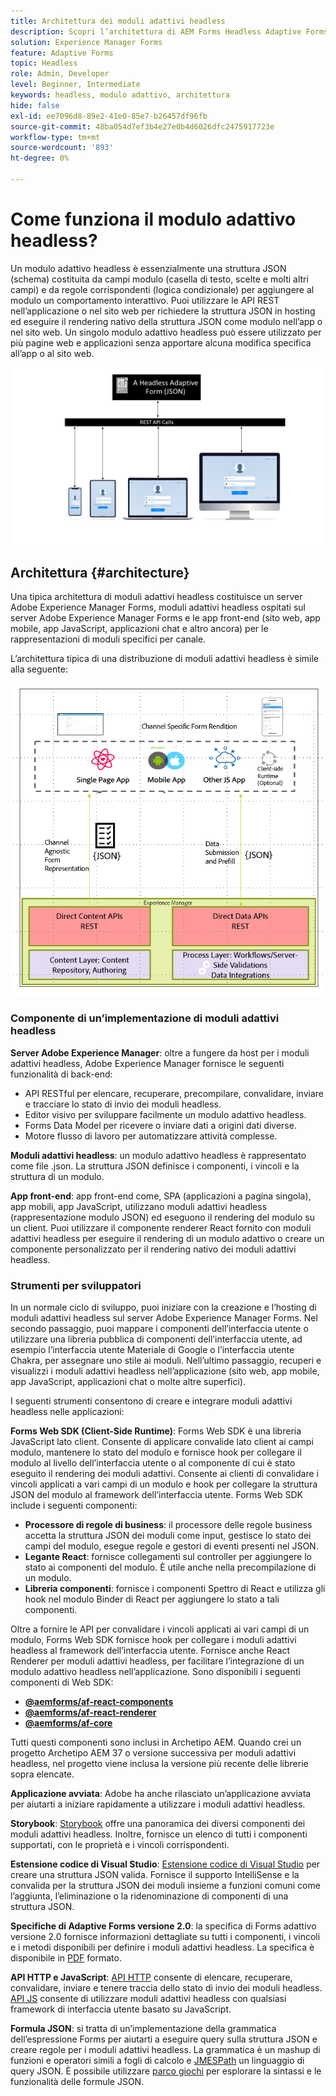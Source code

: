 ```yaml
---
title: Architettura dei moduli adattivi headless
description: Scopri l’architettura di AEM Forms Headless Adaptive Forms e come può aiutarti a creare rapidamente moduli per varie piattaforme. Questo articolo fornisce approfondimenti sul funzionamento di Headless Adaptive Forms e su come possono essere integrati con diverse applicazioni per semplificare il processo di creazione dei moduli.
solution: Experience Manager Forms
feature: Adaptive Forms
topic: Headless
role: Admin, Developer
level: Beginner, Intermediate
keywords: headless, modulo adattivo, architettura
hide: false
exl-id: ee7096d8-89e2-41e0-85e7-b26457df96fb
source-git-commit: 48ba054d7ef3b4e27e0b4d6026dfc2475917723e
workflow-type: tm+mt
source-wordcount: '893'
ht-degree: 0%

---
```



# Come funziona il modulo adattivo headless?

Un modulo adattivo headless è essenzialmente una struttura JSON (schema) costituita da campi modulo (casella di testo, scelte e molti altri campi) e da regole corrispondenti (logica condizionale) per aggiungere al modulo un comportamento interattivo. Puoi utilizzare le API REST nell’applicazione o nel sito web per richiedere la struttura JSON in hosting ed eseguire il rendering nativo della struttura JSON come modulo nell’app o nel sito web. Un singolo modulo adattivo headless può essere utilizzato per più pagine web e applicazioni senza apportare alcuna modifica specifica all’app o al sito web.

![Funzionamento del modulo adattivo headless](/help/assets/how-headless-adaprive-forms-work.png)

## Architettura {#architecture}

Una tipica architettura di moduli adattivi headless costituisce un server Adobe Experience Manager Forms, moduli adattivi headless ospitati sul server Adobe Experience Manager Forms e le app front-end (sito web, app mobile, app JavaScript, applicazioni chat e altro ancora) per le rappresentazioni di moduli specifici per canale.

L’architettura tipica di una distribuzione di moduli adattivi headless è simile alla seguente:

![Architettura](/help/assets/headless-af-architecture.png)

<!-- 

You can use the React renderer component shipped with Headless adaptive forms to render an Adaptive Form or build your own custom component to natively render a Headless Form in a website or an application or use any UI framework or programming language to build your own components to render your forms.

A typical Headless adaptive forms architecture constitutes an Adobe Experience Manager Server, JSON structure of forms, various frontend apps for channel-specific form renditions.

![Architecture](/help/assets/headless-af-architecture.png) -->

### Componente di un’implementazione di moduli adattivi headless

**Server Adobe Experience Manager**: oltre a fungere da host per i moduli adattivi headless, Adobe Experience Manager fornisce le seguenti funzionalità di back-end:

* API RESTful per elencare, recuperare, precompilare, convalidare, inviare e tracciare lo stato di invio dei moduli headless.
* Editor visivo per sviluppare facilmente un modulo adattivo headless.
* Forms Data Model per ricevere o inviare dati a origini dati diverse.
* Motore flusso di lavoro per automatizzare attività complesse.

**Moduli adattivi headless**: un modulo adattivo headless è rappresentato come file .json. La struttura JSON definisce i componenti, i vincoli e la struttura di un modulo.

**App front-end**: app front-end come, SPA (applicazioni a pagina singola), app mobili, app JavaScript, utilizzano moduli adattivi headless (rappresentazione modulo JSON) ed eseguono il rendering del modulo su un client. Puoi utilizzare il componente renderer React fornito con moduli adattivi headless per eseguire il rendering di un modulo adattivo o creare un componente personalizzato per il rendering nativo dei moduli adattivi headless.

<!-- ### Understanding Headless adaptive forms definition -->



### Strumenti per sviluppatori

In un normale ciclo di sviluppo, puoi iniziare con la creazione e l’hosting di moduli adattivi headless sul server Adobe Experience Manager Forms. Nel secondo passaggio, puoi mappare i componenti dell’interfaccia utente o utilizzare una libreria pubblica di componenti dell’interfaccia utente, ad esempio l’interfaccia utente Materiale di Google o l’interfaccia utente Chakra, per assegnare uno stile ai moduli. Nell’ultimo passaggio, recuperi e visualizzi i moduli adattivi headless nell’applicazione (sito web, app mobile, app JavaScript, applicazioni chat o molte altre superfici).

I seguenti strumenti consentono di creare e integrare moduli adattivi headless nelle applicazioni:

**Forms Web SDK (Client-Side Runtime)**: Forms Web SDK è una libreria JavaScript lato client. Consente di applicare convalide lato client ai campi modulo, mantenere lo stato del modulo e fornisce hook per collegare il modulo al livello dell’interfaccia utente o al componente di cui è stato eseguito il rendering dei moduli adattivi. Consente ai clienti di convalidare i vincoli applicati a vari campi di un modulo e hook per collegare la struttura JSON del modulo al framework dell’interfaccia utente. Forms Web SDK include i seguenti componenti:

* **Processore di regole di business**: il processore delle regole business accetta la struttura JSON dei moduli come input, gestisce lo stato dei campi del modulo, esegue regole e gestori di eventi presenti nel JSON.
* **Legante React**: fornisce collegamenti sul controller per aggiungere lo stato ai componenti del modulo. È utile anche nella precompilazione di un modulo.
* **Libreria componenti**: fornisce i componenti Spettro di React e utilizza gli hook nel modulo Binder di React per aggiungere lo stato a tali componenti.

Oltre a fornire le API per convalidare i vincoli applicati ai vari campi di un modulo, Forms Web SDK fornisce hook per collegare i moduli adattivi headless al framework dell’interfaccia utente. Fornisce anche React Renderer&#x200B; per moduli adattivi headless, per facilitare l’integrazione di un modulo adattivo headless nell’applicazione. Sono disponibili i seguenti componenti di Web SDK:

* **[@aemforms/af-react-components](https://www.npmjs.com/package/@aemforms/af-react-components)**
* **[@aemforms/af-react-renderer](https://www.npmjs.com/package/@aemforms/af-react-renderer)**
* **[@aemforms/af-core](https://www.npmjs.com/package/@aemforms/af-core)**

Tutti questi componenti sono inclusi in Archetipo AEM. Quando crei un progetto Archetipo AEM 37 o versione successiva per moduli adattivi headless, nel progetto viene inclusa la versione più recente delle librerie sopra elencate.

**Applicazione avviata**: Adobe ha anche rilasciato un’applicazione avviata per aiutarti a iniziare rapidamente a utilizzare i moduli adattivi headless.

<!-- **View Library (UI Layer)**: A custom form application built in a front-end language. You can use react, Angular, Flutter, NPM, Vue.js, Ionic, BootStrap, or any other language to built front end. You can also use the Headless adaptive forms Super Component, provided out-of-the-box, inside a react application to render a Headless adaptive form. Headless adaptive forms super component makes use of OOTB react spectrum -based form components to render the Headless adaptive form. 

Core-Components: It enables use to render an Adaptive Form using JSON structure. It uses rule grammar to help create dynamic field interactions. The rule grammar is based on [JSON formula](http://github.com/adobe/json-formula/). You can develop your own renderer or embed the React based Adaptive Forms renderer, provided OOTB, in your front-end app to render the form. -->

**Storybook**: [Storybook](https://opensource.adobe.com/aem-forms-af-runtime/storybook/) offre una panoramica dei diversi componenti dei moduli adattivi headless. Inoltre, fornisce un elenco di tutti i componenti supportati, con le proprietà e i vincoli corrispondenti.

**Estensione codice di Visual Studio**: [Estensione codice di Visual Studio](visual-studio-code-extension-for-headless-adaptive-forms.md) per creare una struttura JSON valida. Fornisce il supporto IntelliSense e la convalida per la struttura JSON dei moduli insieme a funzioni comuni come l’aggiunta, l’eliminazione o la ridenominazione di componenti di una struttura JSON.

**Specifiche di Adaptive Forms versione 2.0**: la specifica di Forms adattivo versione 2.0 fornisce informazioni dettagliate su tutti i componenti, i vincoli e i metodi disponibili per definire i moduli adattivi headless. La specifica è disponibile in [PDF](/help/assets/Headless-Adaptive-Form-Specification.pdf) formato.

**API HTTP e JavaScript**: [API HTTP](https://opensource.adobe.com/aem-forms-af-runtime/api/) consente di elencare, recuperare, convalidare, inviare e tenere traccia dello stato di invio dei moduli headless. [API JS](https://opensource.adobe.com/aem-forms-af-runtime/jsdocs/) consente di utilizzare moduli adattivi headless con qualsiasi framework di interfaccia utente basato su JavaScript.

**Formula JSON**: si tratta di un’implementazione della grammatica dell’espressione Forms per aiutarti a eseguire query sulla struttura JSON e creare regole per i moduli adattivi headless. La grammatica è un mashup di funzioni e operatori simili a fogli di calcolo e [JMESPath](https://jmespath.org/) un linguaggio di query JSON. È possibile utilizzare [parco giochi](https://opensource.adobe.com/json-formula/dist/index.html) per esplorare la sintassi e le funzionalità delle formule JSON.